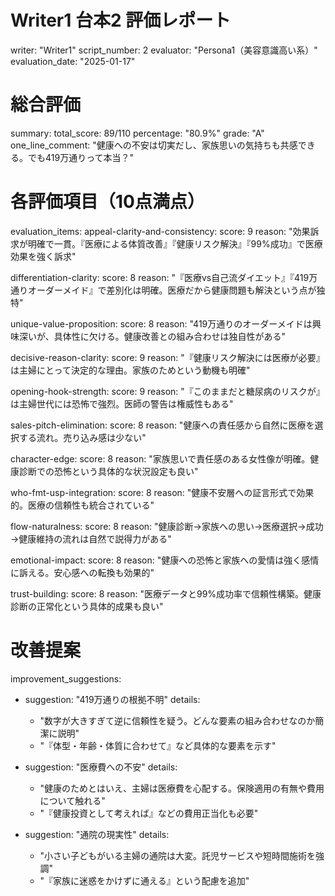 # Writer1 台本2 評価レポート
writer: "Writer1"
script_number: 2
evaluator: "Persona1（美容意識高い系）"
evaluation_date: "2025-01-17"

# 総合評価
summary:
  total_score: 89/110
  percentage: "80.9%"
  grade: "A"
  one_line_comment: "健康への不安は切実だし、家族思いの気持ちも共感できる。でも419万通りって本当？"

# 各評価項目（10点満点）
evaluation_items:
  appeal-clarity-and-consistency:
    score: 9
    reason: "効果訴求が明確で一貫。『医療による体質改善』『健康リスク解決』『99%成功』で医療効果を強く訴求"
  
  differentiation-clarity:
    score: 8
    reason: "『医療vs自己流ダイエット』『419万通りオーダーメイド』で差別化は明確。医療だから健康問題も解決という点が独特"
  
  unique-value-proposition:
    score: 8
    reason: "419万通りのオーダーメイドは興味深いが、具体性に欠ける。健康改善との組み合わせは独自性がある"
  
  decisive-reason-clarity:
    score: 9
    reason: "『健康リスク解決には医療が必要』は主婦にとって決定的な理由。家族のためという動機も明確"
  
  opening-hook-strength:
    score: 9
    reason: "『このままだと糖尿病のリスクが』は主婦世代には恐怖で強烈。医師の警告は権威性もある"
  
  sales-pitch-elimination:
    score: 8
    reason: "健康への責任感から自然に医療を選択する流れ。売り込み感は少ない"
  
  character-edge:
    score: 8
    reason: "家族思いで責任感のある女性像が明確。健康診断での恐怖という具体的な状況設定も良い"
  
  who-fmt-usp-integration:
    score: 8
    reason: "健康不安層への証言形式で効果的。医療の信頼性も統合されている"
  
  flow-naturalness:
    score: 8
    reason: "健康診断→家族への思い→医療選択→成功→健康維持の流れは自然で説得力がある"
  
  emotional-impact:
    score: 8
    reason: "健康への恐怖と家族への愛情は強く感情に訴える。安心感への転換も効果的"
  
  trust-building:
    score: 8
    reason: "医療データと99%成功率で信頼性構築。健康診断の正常化という具体的成果も良い"

# 改善提案
improvement_suggestions:
  - suggestion: "419万通りの根拠不明"
    details: 
      - "数字が大きすぎて逆に信頼性を疑う。どんな要素の組み合わせなのか簡潔に説明"
      - "『体型・年齢・体質に合わせて』など具体的な要素を示す"
  
  - suggestion: "医療費への不安"
    details:
      - "健康のためとはいえ、主婦は医療費を心配する。保険適用の有無や費用について触れる"
      - "『健康投資として考えれば』などの費用正当化も必要"
  
  - suggestion: "通院の現実性"
    details:
      - "小さい子どもがいる主婦の通院は大変。託児サービスや短時間施術を強調"
      - "『家族に迷惑をかけずに通える』という配慮を追加"